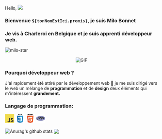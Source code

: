 Hello, <img src="https://media.giphy.com/media/hvRJCLFzcasrR4ia7z/giphy.gif" width="40">

### Bienvenue ```${tonNomEstIci.promis}```, je suis Milo Bonnet

### Je vis à Charleroi en Belgique et je suis apprenti développeur web.

<p align="left"> <img src="https://komarev.com/ghpvc/?username=milo-star&label=Profile%20views&color=0e75b6&style=flat" alt="milo-star" /> </p>

<p align="center">
  <img align="center" width="60%" alt="GIF" src="https://media.giphy.com/media/WvSjK3P8hqGA9AaUgt/giphy.gif"/>
</p>

### Pourquoi développeur web ?

J'ai rapidement été attiré par le développement web 💨 je me suis dirigé vers le web un mélange de **programmation** et
de **design** deux éléments qui m'intéressent **grandement.**

### Langage de programmation:

<code><img height="30" src="https://raw.githubusercontent.com/github/explore/80688e429a7d4ef2fca1e82350fe8e3517d3494d/topics/javascript/javascript.png"></code>
<code><img height="30" src="https://raw.githubusercontent.com/github/explore/80688e429a7d4ef2fca1e82350fe8e3517d3494d/topics/css/css.png"></code> 
<code><img height="30" src="https://raw.githubusercontent.com/github/explore/80688e429a7d4ef2fca1e82350fe8e3517d3494d/topics/html/html.png"></code>
<code><img height="30" src="https://raw.githubusercontent.com/github/explore/80688e429a7d4ef2fca1e82350fe8e3517d3494d/topics/php/php.png"></code> 

<img align="center" src="https://github-readme-stats.anuraghazra1.vercel.app/api?username=milo-star&show_icons=true&include_all_commits=true&theme=radical" alt="Anurag's github stats" />
 <img align="center" src="https://github-readme-stats.anuraghazra1.vercel.app/api/top-langs/?username=milo-star&layout=compact&theme=radical" />

